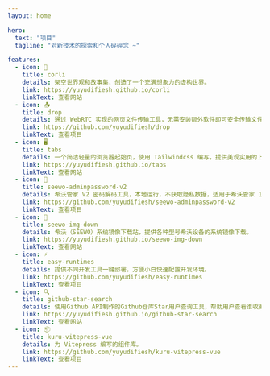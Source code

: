 ```yaml
---
layout: home

hero:
  text: "项目"
  tagline: "对新技术的探索和个人碎碎念 ~"

features:
  - icon: 📖
    title: corli
    details: 架空世界观和故事集，创造了一个充满想象力的虚构世界。
    link: https://yuyudifiesh.github.io/corli
    linkText: 查看网站
  - icon: 📤
    title: drop
    details: 通过 WebRTC 实现的网页文件传输工具，无需安装额外软件即可安全传输文件。
    link: https://github.com/yuyudifiesh/drop
    linkText: 查看项目
  - icon: 🖥️
    title: tabs
    details: 一个简洁轻量的浏览器起始页，使用 Tailwindcss 编写，提供美观实用的上网体验。
    link: https://yuyudifiesh.github.io/tabs
    linkText: 查看网站
  - icon: 🔐
    title: seewo-adminpassword-v2
    details: 希沃管家 V2 密码解码工具，本地运行，不获取隐私数据，适用于希沃管家 1.4.6.3588 及以下版本。
    link: https://github.com/yuyudifiesh/seewo-adminpassword-v2
    linkText: 查看项目
  - icon: 💾
    title: seewo-img-down
    details: 希沃（SEEWO）系统镜像下载站，提供各种型号希沃设备的系统镜像下载。
    link: https://yuyudifiesh.github.io/seewo-img-down
    linkText: 查看网站
  - icon: ⚡
    title: easy-runtimes
    details: 提供不同开发工具一键部署，方便小白快速配置开发环境。
    link: https://github.com/yuyudifiesh/easy-runtimes
    linkText: 查看项目
  - icon: 🔍
    title: github-star-search
    details: 使用Github API制作的Github仓库Star用户查询工具，帮助用户查看谁收藏了自己的仓库。
    link: https://yuyudifiesh.github.io/github-star-search
    linkText: 查看网站
  - icon: 📦
    title: kuru-vitepress-vue
    details: 为 Vitepress 编写的组件库。
    link: https://github.com/yuyudifiesh/kuru-vitepress-vue
    linkText: 查看项目
---
```


